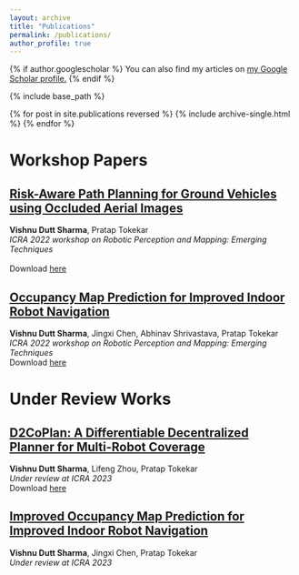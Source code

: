 ```yaml
---
layout: archive
title: "Publications"
permalink: /publications/
author_profile: true
---
```


{% if author.googlescholar %}
  You can also find my articles on <u><a href="{{author.googlescholar}}">my Google Scholar profile</a>.</u>
{% endif %}

{% include base_path %}

{% for post in site.publications reversed %}
  {% include archive-single.html %}
{% endfor %}

# Workshop Papers

## **[Risk-Aware Path Planning for Ground Vehicles using Occluded Aerial Images](https://arxiv.org/pdf/2104.11709.pdf)**<br/>
<b>Vishnu Dutt Sharma</b>, Pratap Tokekar<br/>
<i>ICRA 2022 workshop on Robotic Perception and Mapping: Emerging Techniques</i><br/><br/>
Download [here](https://arxiv.org/pdf/2104.11709.pdf)

## **[Occupancy Map Prediction for Improved Indoor Robot Navigation](https://arxiv.org/pdf/2203.04177.pdf)**<br/>
<b>Vishnu Dutt Sharma</b>, Jingxi Chen, Abhinav Shrivastava, Pratap Tokekar<br/> 
<i>ICRA 2022 workshop on Robotic Perception and Mapping: Emerging Techniques</i><br/>
Download [here](https://arxiv.org/pdf/2203.04177.pdf)

# Under Review Works

## **[D2CoPlan: A Differentiable Decentralized Planner for Multi-Robot Coverage](https://arxiv.org/pdf/2209.09292v1.pdf)**<br/>
<b>Vishnu Dutt Sharma</b>, Lifeng Zhou, Pratap Tokekar<br/>
<i>Under review at ICRA 2023</i><br/> 
Download [here](https://arxiv.org/pdf/2209.09292v1.pdf)

## **[Improved Occupancy Map Prediction for Improved Indoor Robot Navigation](https://vishnuduttsharma.github.io/publications/)**<br/>
<b>Vishnu Dutt Sharma</b>, Jingxi Chen, Pratap Tokekar<br/>
<i>Under review at ICRA 2023</i><br/> 


